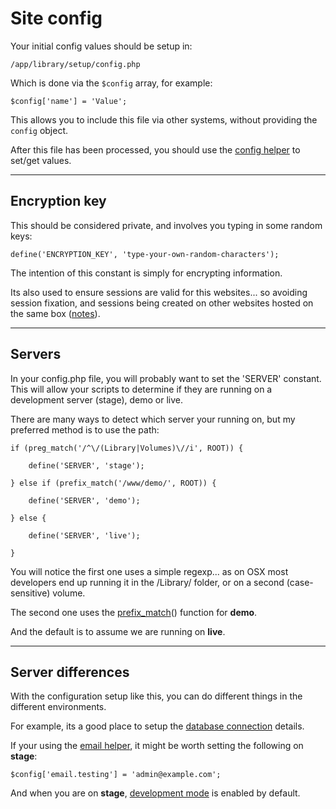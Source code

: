 
# Site config

Your initial config values should be setup in:

	/app/library/setup/config.php

Which is done via the `$config` array, for example:

	$config['name'] = 'Value';

This allows you to include this file via other systems, without providing the `config` object.

After this file has been processed, you should use the [config helper](../../doc/helpers/config.md) to set/get values.

---

## Encryption key

This should be considered private, and involves you typing in some random keys:

	define('ENCRYPTION_KEY', 'type-your-own-random-characters');

The intention of this constant is simply for encrypting information.

Its also used to ensure sessions are valid for this websites... so avoiding session fixation, and sessions being created on other websites hosted on the same box ([notes](http://www.sitepoint.com/notes-on-php-session-security/)).

---

## Servers

In your config.php file, you will probably want to set the 'SERVER' constant. This will allow your scripts to determine if they are running on a development server (stage), demo or live.

There are many ways to detect which server your running on, but my preferred method is to use the path:

	if (preg_match('/^\/(Library|Volumes)\//i', ROOT)) {

		define('SERVER', 'stage');

	} else if (prefix_match('/www/demo/', ROOT)) {

		define('SERVER', 'demo');

	} else {

		define('SERVER', 'live');

	}

You will notice the first one uses a simple regexp... as on OSX most developers end up running it in the /Library/ folder, or on a second (case-sensitive) volume.

The second one uses the [prefix_match](../../doc/system/functions.md)() function for **demo**.

And the default is to assume we are running on **live**.

---

## Server differences

With the configuration setup like this, you can do different things in the different environments.

For example, its a good place to setup the [database connection](../../doc/system/database.md) details.

If your using the [email helper](../../doc/helpers/email.md), it might be worth setting the following on **stage**:

	$config['email.testing'] = 'admin@example.com';

And when you are on **stage**, [development mode](../../doc/setup/debug.md) is enabled by default.
